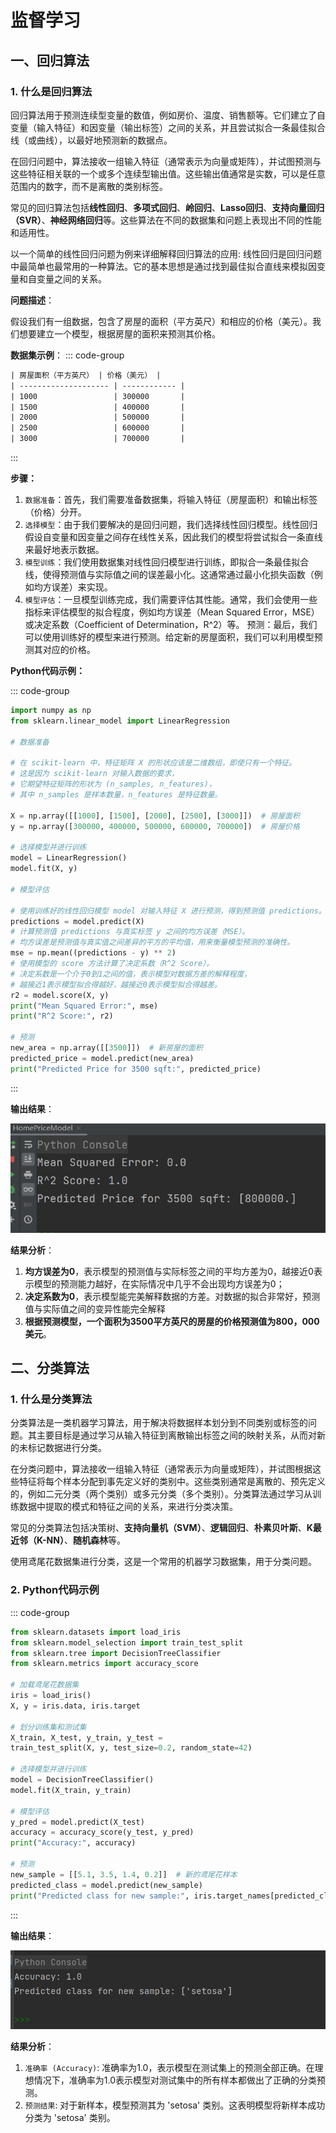 # 监督学习

## 一、回归算法

### 1. 什么是回归算法

回归算法用于预测连续型变量的数值，例如房价、温度、销售额等。它们建立了自变量（输入特征）和因变量（输出标签）之间的关系，并且尝试拟合一条最佳拟合线（或曲线），以最好地预测新的数据点。

在回归问题中，算法接收一组输入特征（通常表示为向量或矩阵），并试图预测与这些特征相关联的一个或多个连续型输出值。这些输出值通常是实数，可以是任意范围内的数字，而不是离散的类别标签。

常见的回归算法包括**线性回归**、**多项式回归**、**岭回归**、**Lasso回归**、**支持向量回归（SVR）**、**神经网络回归**等。这些算法在不同的数据集和问题上表现出不同的性能和适用性。

以一个简单的线性回归问题为例来详细解释回归算法的应用: 
线性回归是回归问题中最简单也最常用的一种算法。它的基本思想是通过找到最佳拟合直线来模拟因变量和自变量之间的关系。

**问题描述**：

假设我们有一组数据，包含了房屋的面积（平方英尺）和相应的价格（美元）。我们想要建立一个模型，根据房屋的面积来预测其价格。

**数据集示例**：
::: code-group
``` txt
| 房屋面积（平方英尺） | 价格（美元） |
| -------------------- | ------------ |
| 1000                 | 300000       |
| 1500                 | 400000       |
| 2000                 | 500000       |
| 2500                 | 600000       |
| 3000                 | 700000       |

```
:::

**步骤：**

1. `数据准备`：首先，我们需要准备数据集，将输入特征（房屋面积）和输出标签（价格）分开。
2. `选择模型`：由于我们要解决的是回归问题，我们选择线性回归模型。线性回归假设自变量和因变量之间存在线性关系，因此我们的模型将尝试拟合一条直线来最好地表示数据。
3. `模型训练`：我们使用数据集对线性回归模型进行训练，即拟合一条最佳拟合线，使得预测值与实际值之间的误差最小化。这通常通过最小化损失函数（例如均方误差）来实现。
4. `模型评估`：一旦模型训练完成，我们需要评估其性能。通常，我们会使用一些指标来评估模型的拟合程度，例如均方误差（Mean Squared Error，MSE）或决定系数（Coefficient of Determination，R^2）等。
预测：最后，我们可以使用训练好的模型来进行预测。给定新的房屋面积，我们可以利用模型预测其对应的价格。


**Python代码示例：**

::: code-group
``` Python
import numpy as np
from sklearn.linear_model import LinearRegression

# 数据准备

# 在 scikit-learn 中，特征矩阵 X 的形状应该是二维数组，即使只有一个特征。
# 这是因为 scikit-learn 对输入数据的要求，
# 它期望特征矩阵的形状为 (n_samples, n_features)，
# 其中 n_samples 是样本数量，n_features 是特征数量。

X = np.array([[1000], [1500], [2000], [2500], [3000]])  # 房屋面积
y = np.array([300000, 400000, 500000, 600000, 700000])  # 房屋价格

# 选择模型并进行训练
model = LinearRegression()
model.fit(X, y)

# 模型评估

# 使用训练好的线性回归模型 model 对输入特征 X 进行预测，得到预测值 predictions。
predictions = model.predict(X)
# 计算预测值 predictions 与真实标签 y 之间的均方误差（MSE）。
# 均方误差是预测值与真实值之间差异的平方的平均值，用来衡量模型预测的准确性。
mse = np.mean((predictions - y) ** 2)
# 使用模型的 score 方法计算了决定系数（R^2 Score）。
# 决定系数是一个介于0到1之间的值，表示模型对数据方差的解释程度，
# 越接近1表示模型拟合得越好，越接近0表示模型拟合得越差。
r2 = model.score(X, y)
print("Mean Squared Error:", mse)
print("R^2 Score:", r2)

# 预测
new_area = np.array([[3500]])  # 新房屋的面积
predicted_price = model.predict(new_area)
print("Predicted Price for 3500 sqft:", predicted_price)

```
:::

**输出结果**：

![alt text](image.png)

**结果分析**：

1. **均方误差为0**，表示模型的预测值与实际标签之间的平均方差为0，越接近0表示模型的预测能力越好，在实际情况中几乎不会出现均方误差为0；
2. **决定系数为0**，表示模型能完美解释数据的方差。对数据的拟合非常好，预测值与实际值之间的变异性能完全解释
3. **根据预测模型，一个面积为3500平方英尺的房屋的价格预测值为800，000美元**。

## 二、分类算法

### 1. 什么是分类算法

分类算法是一类机器学习算法，用于解决将数据样本划分到不同类别或标签的问题。其主要目标是通过学习从输入特征到离散输出标签之间的映射关系，从而对新的未标记数据进行分类。

在分类问题中，算法接收一组输入特征（通常表示为向量或矩阵），并试图根据这些特征将每个样本分配到事先定义好的类别中。这些类别通常是离散的、预先定义的，例如二元分类（两个类别）或多元分类（多个类别）。分类算法通过学习从训练数据中提取的模式和特征之间的关系，来进行分类决策。

常见的分类算法包括决策树、**支持向量机（SVM）**、**逻辑回归**、**朴素贝叶斯**、**K最近邻（K-NN）**、**随机森林**等。

使用鸢尾花数据集进行分类，这是一个常用的机器学习数据集，用于分类问题。

### 2. Python代码示例

::: code-group
``` Python
from sklearn.datasets import load_iris
from sklearn.model_selection import train_test_split
from sklearn.tree import DecisionTreeClassifier
from sklearn.metrics import accuracy_score

# 加载鸢尾花数据集
iris = load_iris()
X, y = iris.data, iris.target

# 划分训练集和测试集
X_train, X_test, y_train, y_test = 
train_test_split(X, y, test_size=0.2, random_state=42)

# 选择模型并进行训练
model = DecisionTreeClassifier()
model.fit(X_train, y_train)

# 模型评估
y_pred = model.predict(X_test)
accuracy = accuracy_score(y_test, y_pred)
print("Accuracy:", accuracy)

# 预测
new_sample = [[5.1, 3.5, 1.4, 0.2]]  # 新的鸢尾花样本
predicted_class = model.predict(new_sample)
print("Predicted class for new sample:", iris.target_names[predicted_class])

```
:::

**输出结果**：

![alt text](image-1.png)

**结果分析**：
1. `准确率 (Accuracy)`: 准确率为1.0，表示模型在测试集上的预测全部正确。在理想情况下，准确率为1.0表示模型对测试集中的所有样本都做出了正确的分类预测。
2. `预测结果`: 对于新样本，模型预测其为 'setosa' 类别。这表明模型将新样本成功分类为 'setosa' 类别。